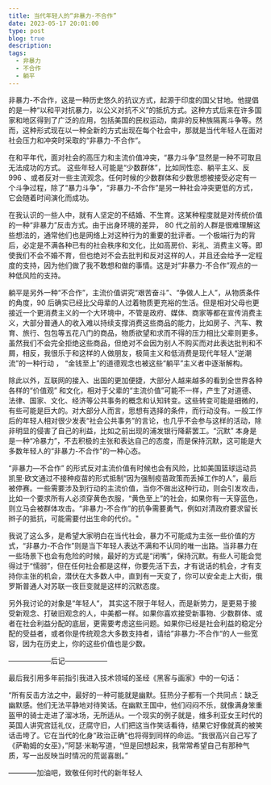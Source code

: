 ```yaml
---
title: 当代年轻人的“非暴力-不合作”
date: 2023-05-17 20:01:00
type: post
blog: true
description: 
tags:
  - 非暴力
  - 不合作
  - 躺平
---
```



非暴力-不合作，这是一种历史悠久的抗议方式，起源于印度的国父甘地。他提倡的是一种“以和平对抗暴力，以公义对抗不义”的抵抗方式。这种方式后来在许多国家和地区得到了广泛的应用，包括美国的民权运动，南非的反种族隔离斗争等。然而，这种形式现在以一种全新的方式出现在每个社会中，那就是当代年轻人在面对社会压力和冲突时采取的“非暴力-不合作“。

在和平年代，面对社会的高压力和主流价值冲突，“暴力斗争”显然是一种不可取且无法成功的方式。 这些年轻人可能是“少数群体”，比如同性恋、躺平主义、反 996 、或者反对一些主流观念。任何时候的少数群体和少数思想被接受必定有一个斗争过程，除了“暴力斗争”，“非暴力-不合作”是另一种社会冲突更低的方式，它会随着时间演化而成功。

在我认识的一些人中，就有人坚定的不结婚、不生育。这某种程度就是对传统价值的一种“非暴力”反击方式。由于出身环境的差异， 80 代之前的人群是很难理解这些想法的，通常他们也是网络上对这种行为的重要的批评者。一个极端行为的背后，必定是不满各种已有的社会秩序和文化，比如高房价、彩礼、消费主义等。即使我们不会不婚不育，但也绝对不会去批判和反对这样的人，并且还会给予一定程度的支持，因为他们做了我不敢想和做的事情。这是对“非暴力-不合作”观点的一种低风险的支持。

躺平是另外一种“不合作”，主流价值讲究“艰苦奋斗”、“争做人上人”，从物质条件的角度，90 后确实已经比父母辈的人过着物质更充裕的生活。但是相对父母也更接近一个更消费主义的一个大环境中，不管是政府、媒体、商家等都在宣传消费主义，大部分普通人的收入难以持续支撑消费这些商品的能力，比如房子、汽车、教育、旅行、包包等五花八门的商品，物质欲望和求而不得的压力相比父辈则更多。虽然我们不会完全拒绝这些商品，但绝对不会因为别人不购买而对此表达批判和不屑，相反，我很乐于和这样的人做朋友，极简主义和低消费是现代年轻人“逆潮流”的一种行动 ， “金钱至上”的道德观念也被这些“躺平”主义者中逐渐解构。


除此以外，互联网的接入、出国的更加便捷，大部分人越来越多的看到全世界各种各样的“价值观” 和文化，相对于父辈的“主流价值”可能不一样，产生了对道德、法律、国家、文化、经济等公共事务的概念和认知转变。这些转变可能是细微的，有些可能是巨大的。对大部分人而言，思想有选择的条件，而行动没有。一般工作后的年轻人相对很少发表“社会公共事务”的言论，也几乎不会参与这样的活动，除非明显的侵害了自己的利益，比如之前出现的浦发银行降薪罢工。“沉默” 本身是是一种“冷暴力”，不去积极的主张和表达自己的态度，而是保持沉默，这可能是大多数年轻人的“非暴力-不合作”的一种心态。


“非暴力—不合作” 的形式反对主流价值有时候也会有风险，比如美国篮球运动员凯里·欧文通过不接种疫苗的形式抵制“因为强制疫苗政策而丢掉工作的人”，最后被停赛。一些需要涉及到行动的主流价值，当你不做出这种行动，则会引发攻击，比如一个要求所有人必须穿黄色衣服，“黄色至上”的社会，如果你有一天穿蓝色，则立马会被群体攻击。“非暴力-不合作”的抗争需要勇气，例如对清政府要求留长辫子的抵抗，可能需要付出生命的代价。"



我说了这么多，是希望大家明白在当代社会，暴力不可能成为主张一些价值的方式，“非暴力-不合作”则是当下年轻人表达不满和不认同的唯一出路。当非暴力在一些场景下也会有危险的时候，最好的方式是“闭嘴”，保持沉默。有些人可能会觉得过于“懦弱”，但在任何社会都是这样，你要先活下去，才有说话的机会，才有支持你主张的机会，潜伏在大多数人中，直到有一天变了，你可以安全走上大街，俄罗斯普通人对苏联一夜巨变就是这样的沉默态度。

另外我讨论的对象是“年轻人“， 其实这不限于年轻人，而是新势力，是更易于接受新观念、打破旧观念的人，中美都一样。如果你喜欢接受新事物、少数群体、或者在社会利益分配的底层，更需要考虑这些问题。如果你已经是社会利益的稳定分配的受益者，或者你是传统观念大多数支持者，请给”非暴力-不合作“的人一些宽容，因为在历史上，你的这些价值也是少数。






——————后记——————

最后我引用多年前指引我进入技术领域的圣经《黑客与画家》中的一句话：



“所有反击方法之中，最好的一种可能就是幽默。狂热分子都有一个共同点：缺乏幽默感。他们无法平静地对待笑话。在幽默王国中，他们闷闷不乐，就像满身笨重盔甲的骑士走进了溜冰场，无所适从。一个现实的例子就是，维多利亚女王时代的英国人讲究宫廷礼仪，迂腐守旧，人们把这当作笑话看待，结果它好像就真的被笑话击垮了。它在当代的化身“政治正确”也将得到同样的命运。“我很高兴自己写了《萨勒姆的女巫》，”阿瑟·米勒写道，“但是回想起来，我常常希望自己有那种气质，写一出反映当时情况的荒诞喜剧。”


————加油吧，致敬任何时代的新年轻人